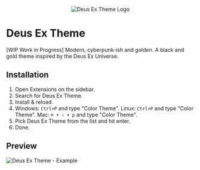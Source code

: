 <p align="center"><img alt="Deus Ex Theme Logo" src="https://i.imgur.com/mSTw9sx.png"></p>

# Deus Ex Theme
[WIP Work in Progress]
Modern, cyberpunk-ish and golden. A black and gold theme inspired by the Deus Ex Universe.

## Installation

1. Open Extensions on the sidebar.
2. Search for Deus Ex Theme.
3. Install & reload.
4. Windows: `Ctrl+P` and type "Color Theme".
   Linux: `Ctrl+P` and type "Color Theme".
   Mac: `⌘ + ⇧ + p` and type "Color Theme".
5. Pick Deus Ex Theme from the list and hit enter.
6. Done.

## Preview

![Deus Ex Theme - Example](https://i.imgur.com/JrFAjiP.png)
